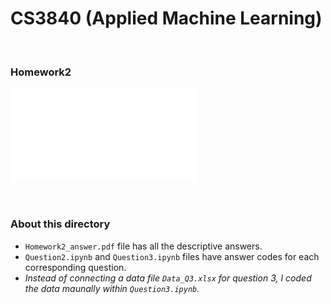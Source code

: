 # CS3840 (Applied Machine Learning)

<br/>

### Homework2
![HW2-Script](./dependencies/Homework2_script.pdf)

<br/>

### About this directory
- `Homework2_answer.pdf` file has all the descriptive answers.
- `Question2.ipynb` and `Question3.ipynb` files have answer codes for each corresponding question.
- _Instead of connecting a data file `Data_Q3.xlsx` for question 3, I coded the data maunally within `Question3.ipynb`._
